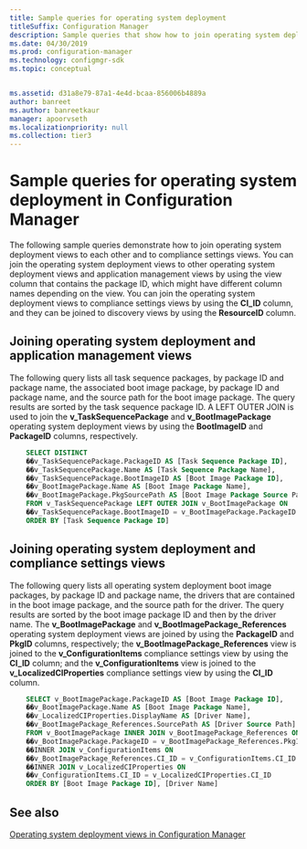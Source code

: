 ```yaml
---
title: Sample queries for operating system deployment
titleSuffix: Configuration Manager
description: Sample queries that show how to join operating system deployment views to each other and to compliance settings views.
ms.date: 04/30/2019
ms.prod: configuration-manager
ms.technology: configmgr-sdk
ms.topic: conceptual


ms.assetid: d31a8e79-87a1-4e4d-bcaa-856006b4889a
author: banreet
ms.author: banreetkaur
manager: apoorvseth
ms.localizationpriority: null
ms.collection: tier3
---
```


# Sample queries for operating system deployment in Configuration Manager

The following sample queries demonstrate how to join operating system deployment views to each other and to compliance settings views. You can join the operating system deployment views to other operating system deployment views and application management views by using the view column that contains the package ID, which might have different column names depending on the view. You can join the operating system deployment views to compliance settings views by using the **CI_ID** column, and they can be joined to discovery views by using the **ResourceID** column.

## Joining operating system deployment and application management views

The following query lists all task sequence packages, by package ID and package name, the associated boot image package, by package ID and package name, and the source path for the boot image package. The query results are sorted by the task sequence package ID. A LEFT OUTER JOIN is used to join the **v_TaskSequencePackage** and **v_BootImagePackage** operating system deployment views by using the **BootImageID** and **PackageID** columns, respectively.

```sql
    SELECT DISTINCT 
    ��v_TaskSequencePackage.PackageID AS [Task Sequence Package ID], 
    ��v_TaskSequencePackage.Name AS [Task Sequence Package Name], 
    ��v_TaskSequencePackage.BootImageID AS [Boot Image Package ID], 
    ��v_BootImagePackage.Name AS [Boot Image Package Name], 
    ��v_BootImagePackage.PkgSourcePath AS [Boot Image Package Source Path] 
    FROM v_TaskSequencePackage LEFT OUTER JOIN v_BootImagePackage ON 
    ��v_TaskSequencePackage.BootImageID = v_BootImagePackage.PackageID 
    ORDER BY [Task Sequence Package ID] 
```

## Joining operating system deployment and compliance settings views

The following query lists all operating system deployment boot image packages, by package ID and package name, the drivers that are contained in the boot image package, and the source path for the driver. The query results are sorted by the boot image package ID and then by the driver name. The **v_BootImagePackage** and **v_BootImagePackage_References** operating system deployment views are joined by using the **PackageID** and **PkgID** columns, respectively; the **v_BootImagePackage_References** view is joined to the **v_ConfigurationItems** compliance settings view by using the **CI_ID** column; and the **v_ConfigurationItems** view is joined to the **v_LocalizedCIProperties** compliance settings view by using the **CI_ID** column.

```sql
    SELECT v_BootImagePackage.PackageID AS [Boot Image Package ID], 
    ��v_BootImagePackage.Name AS [Boot Image Package Name], 
    ��v_LocalizedCIProperties.DisplayName AS [Driver Name], 
    ��v_BootImagePackage_References.SourcePath AS [Driver Source Path] 
    FROM v_BootImagePackage INNER JOIN v_BootImagePackage_References ON 
    ��v_BootImagePackage.PackageID = v_BootImagePackage_References.PkgID 
    ��INNER JOIN v_ConfigurationItems ON 
    ��v_BootImagePackage_References.CI_ID = v_ConfigurationItems.CI_ID 
    ��INNER JOIN v_LocalizedCIProperties ON 
    ��v_ConfigurationItems.CI_ID = v_LocalizedCIProperties.CI_ID 
    ORDER BY [Boot Image Package ID], [Driver Name] 
```

## See also

[Operating system deployment views in Configuration Manager](operating-system-deployment-views-configuration-manager.md)
